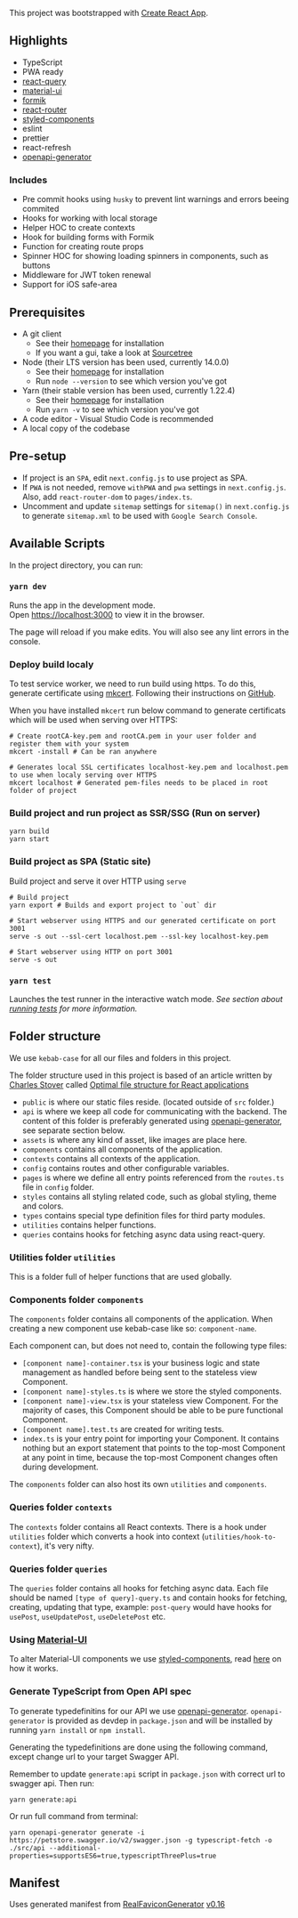 This project was bootstrapped with [Create React App](https://github.com/facebook/create-react-app).


## Highlights
- TypeScript
- PWA ready
- [react-query](https://react-query.tanstack.com/)
- [material-ui](https://material-ui.com/)
- [formik](https://formik.org/)
- [react-router](https://reactrouter.com/web)
- [styled-components](https://styled-components.com/)
- eslint
- prettier
- react-refresh
- [openapi-generator](https://openapi-generator.tech/)

### Includes
- Pre commit hooks using `husky` to prevent lint warnings and errors beeing commited
- Hooks for working with local storage
- Helper HOC to create contexts
- Hook for building forms with Formik
- Function for creating route props
- Spinner HOC for showing loading spinners in components, such as buttons
- Middleware for JWT token renewal
- Support for iOS safe-area

## Prerequisites

- A git client
  - See their [homepage](https://git-scm.com) for installation
  - If you want a gui, take a look at [Sourcetree](https://www.sourcetreeapp.com/)
- Node (their LTS version has been used, currently 14.0.0)
  - See their [homepage](https://nodejs.org) for installation
  - Run `node --version` to see which version you've got
- Yarn (their stable version has been used, currently 1.22.4)
  - See their [homepage](https://yarnpkg.com/en) for installation
  - Run `yarn -v` to see which version you've got
- A code editor - Visual Studio Code is recommended
- A local copy of the codebase

## Pre-setup
- If project is an `SPA`, edit `next.config.js` to use project as SPA.
- If `PWA` is not needed, remove `withPWA` and `pwa` settings in `next.config.js`. Also, add `react-router-dom` to `pages/index.ts`.
- Uncomment and update `sitemap` settings for `sitemap()` in `next.config.js` to generate `sitemap.xml` to be used with `Google Search Console`.

## Available Scripts

In the project directory, you can run:

### `yarn dev`

Runs the app in the development mode.<br />
Open [https://localhost:3000](https://localhost:3000) to view it in the browser.

The page will reload if you make edits. You will also see any lint errors in the console.

### Deploy build localy
To test service worker, we need to run build using https. To do this, generate certificate using [mkcert](https://github.com/FiloSottile/mkcert). Following their instructions on [GitHub](https://github.com/FiloSottile/mkcert).

When you have installed `mkcert` run below command to generate certificats which will be used when serving over HTTPS:

```
# Create rootCA-key.pem and rootCA.pem in your user folder and register them with your system
mkcert -install # Can be ran anywhere

# Generates local SSL certificates localhost-key.pem and localhost.pem to use when localy serving over HTTPS
mkcert localhost # Generated pem-files needs to be placed in root folder of project
```

### Build project and run project as SSR/SSG (Run on server)
```
yarn build
yarn start
```


### Build project as SPA (Static site)

Build project and serve it over HTTP using `serve`
```
# Build project
yarn export # Builds and export project to `out` dir

# Start webserver using HTTPS and our generated certificate on port 3001
serve -s out --ssl-cert localhost.pem --ssl-key localhost-key.pem

# Start webserver using HTTP on port 3001
serve -s out
```

### `yarn test`

Launches the test runner in the interactive watch mode.
*See section about [running tests](https://facebook.github.io/create-react-app/docs/running-tests) for more information.*

## Folder structure

We use `kebab-case` for all our files and folders in this project.

The folder structure used in this project is based of an article written by [Charles Stover](https://medium.com/@Charles_Stover) called [Optimal file structure for React applications](https://medium.com/@Charles_Stover/optimal-file-structure-for-react-applications-f3e35ad0a145)

- `public` is where our static files reside. (located outside of `src` folder.)
- `api` is where we keep all code for communicating with the backend. The content of this folder is preferably generated using [openapi-generator](https://openapi-generator.tech), see separate section below.
- `assets` is where any kind of asset, like images are place here.
- `components` contains all components of the application.
- `contexts` contains all contexts of the application.
- `config` contains routes and other configurable variables.
- `pages` is where we define all entry points referenced from the `routes.ts` file in `config` folder.
- `styles` contains all styling related code, such as global styling, theme and colors.
- `types` contains special type definition files for third party modules.
- `utilities` contains helper functions.
- `queries` contains hooks for fetching async data using react-query.

### Utilities folder `utilities`

This is a folder full of helper functions that are used globally.

### Components folder `components`

The `components` folder contains all components of the application. When creating a new component use kebab-case like so: `component-name`.

Each component can, but does not need to, contain the following type files:

- `[component name]-container.tsx` is your business logic and state management as handled before being sent to the stateless view Component.
- `[component name]-styles.ts` is where we store the styled components.
- `[component name]-view.tsx` is your stateless view Component. For the majority of cases, this Component should be able to be pure functional Component.
- `[component name].test.ts` are created for writing tests.
- `index.ts` is your entry point for importing your Component. It contains nothing but an export statement that points to the top-most Component at any point in time, because the top-most Component changes often during development.

The `components` folder can also host its own `utilities` and `components`.

### Queries folder `contexts`

The `contexts` folder contains all React contexts. There is a hook under `utilities` folder which converts a hook into context (`utilities/hook-to-context`), it's very nifty.

### Queries folder `queries`

The `queries` folder contains all hooks for fetching async data. Each file should be named `[type of query]-query.ts` and contain hooks for fetching, creating, updating that type, example: `post-query` would have hooks for `usePost`, `useUpdatePost`, `useDeletePost` etc.

### Using [Material-UI](https://github.com/mui-org/material-ui)

To alter Material-UI components we use [styled-components](https://github.com/styled-components/styled-components), read [here](https://material-ui.com/guides/interoperability/#styled-components) on how it works.


### Generate TypeScript from Open API spec

To generate typedefinitins for our API we use [openapi-generator](https://openapi-generator.tech). `openapi-generator` is provided as devdep in `package.json` and will be installed by running `yarn install` or `npm install`.

Generating the typedefinitions are done using the following command, except change url to your target Swagger API.

Remember to update `generate:api` script in `package.json` with correct url to swagger api. Then run:
```
yarn generate:api
```

Or run full command from terminal:
```
yarn openapi-generator generate -i https://petstore.swagger.io/v2/swagger.json -g typescript-fetch -o ./src/api --additional-properties=supportsES6=true,typescriptThreePlus=true
```

## Manifest

Uses generated manifest from [RealFaviconGenerator](https://realfavicongenerator.net/) [v0.16](https://realfavicongenerator.net/change_log#v0.16)